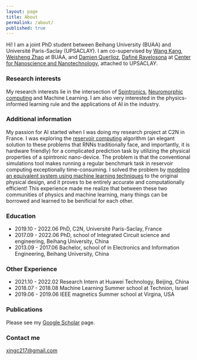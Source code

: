 ```yaml
---
layout: page
title: About
permalink: /about/
published: true
---
```



Hi! I am a joint PhD student between Beihang University (BUAA) and Université Paris-Saclay (UPSACLAY). I am co-supervised by [Wang Kang](http://shi.buaa.edu.cn/kangwang/en/index.htm), [Weisheng Zhao](http://shi.buaa.edu.cn/09688/en/index.htm) at BUAA, and [Damien Querlioz](https://sites.google.com/site/damienquerlioz), [Dafiné Ravelosona](http://integnano.c2n.u-psud.fr/?page_id=146) at [Center for Nanoscience and Nanotechnology](https://www.c2n.universite-paris-saclay.fr/en/), attached to UPSACLAY. 


### Research interests

My research interests lie in the intersection of [Spintronics](https://en.wikipedia.org/wiki/Spintronics), [Neuromorphic computing](https://en.wikipedia.org/wiki/Neuromorphic_engineering) and Machine Learning. I am also very interested in the physics-informed learning rule and the applications of AI in the industry.

### Additional information

My passion for AI started when I was doing my research project at C2N in France. I was exploring the [reservoir computing](https://en.wikipedia.org/wiki/Reservoir_computing) algorithm (an elegant solution to these problems that RNNs traditionally face, and importantly, it is hardware friendly) for a complicated prediction task by utilizing the physical properties of a spintronic nano-device. The problem is that the conventional simulations tool makes running a regular benchmark task in reservoir computing exceptionally time-consuming. I solved the problem by [modeling an equivalent system using machine learning techniques](https://arxiv.org/abs/2108.02318) to the original physical design, and it proves to be entirely accurate and computationally efficient! This experience made me realize that between these two communities of physics and machine learning, many things can be borrowed and learned to be benificial for each other.

### Education

* 2019.10 - 2022.06 	PhD, C2N, Université Paris-Saclay, France
* 2017.09 - 2022.06 	PhD, school of Integrated Circuit science and engineering, Beihang University, China
* 2013.09 - 2017.06     Bachelor, school of in Electronics and Information Engineering, Beihang University, China

### Other Experience

* 2021.10 - 2022.02 	Research Intern at Huawei Technology, Beijing, China
* 2018.07 - 2018.08 	Machine Learning Summer school at Technion, Israel
* 2019.06 - 2019.06 	IEEE magnetics Summer school at Virgina, USA


### Publications

Please see my [Google Scholar](https://scholar.google.com/citations?user=_1rFPswAAAAJ&hl=zh-CN) page.

### Contact me

[xingc217@gmail.com](mailto:xingc217@gmail.com)
